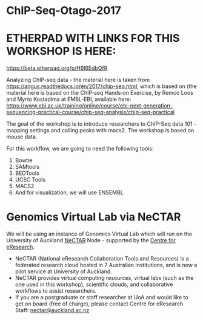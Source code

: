 # ChIP-Seq-Otago-2017

# ETHERPAD WITH LINKS FOR THIS WORKSHOP IS HERE: 
https://beta.etherpad.org/p/H9l6EdbQfR

Analyzing ChIP-seq data - the material here is taken from https://angus.readthedocs.io/en/2017/chip-seq.html, which is based on (the material here is based on the 
ChIP‐seq Hands‐on Exercise, by Remco Loos and Myrto Kostadima at EMBL‐EBI, available here: https://www.ebi.ac.uk/training/online/course/ebi-next-generation-sequencing-practical-course/chip-seq-analysis/chip-seq-practical

The goal of the workshop is to introduce researchers to ChIP-Seq data 101 - mapping settings and calling peaks with macs2. The workshop is based on mouse data.

For this workflow, we are going to need the following tools:

1. Bowtie
2. SAMtools
3. BEDTools
4. UCSC Tools
5. MACS2
6. And for visualization, we will use ENSEMBL



# Genomics Virtual Lab via NeCTAR
We will be using an instance of Genomics Virtual Lab which will run on the University of Auckland [NeCTAR](https://nectar.org.au/labs-and-tools/) Node - supported by the [Centre for eResearch](http://www.eresearch.auckland.ac.nz/). 

* NeCTAR (National eResearch Collaboration Tools and Resources) is a federated research cloud hosted in 7 Australian institutions, and is now a pilot service at University of Auckland.
* NeCTAR provides virtual computing resources, virtual labs (such as the one used in this workshop), scientific clouds, and collaborative workflows to assist researchers.
* If you are a postgraduate or staff researcher at UoA and would like to get on board (free of charge), please contact Centre for
eResearch Staff:  nectar@auckland.ac.nz
